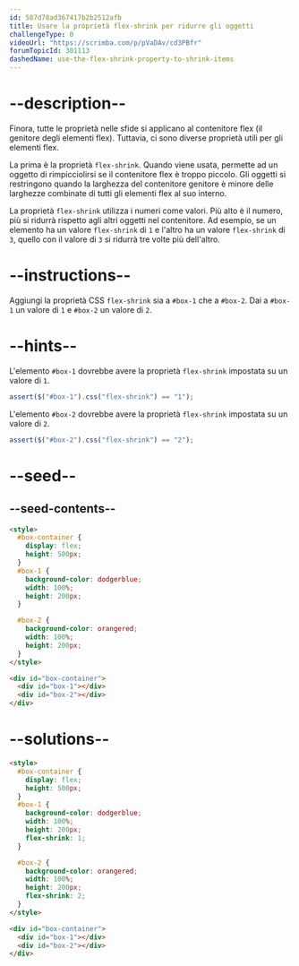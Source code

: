 ```yaml
---
id: 587d78ad367417b2b2512afb
title: Usare la proprietà flex-shrink per ridurre gli oggetti
challengeType: 0
videoUrl: "https://scrimba.com/p/pVaDAv/cd3PBfr"
forumTopicId: 301113
dashedName: use-the-flex-shrink-property-to-shrink-items
---
```


# --description--

Finora, tutte le proprietà nelle sfide si applicano al contenitore flex (il genitore degli elementi flex). Tuttavia, ci sono diverse proprietà utili per gli elementi flex.

La prima è la proprietà `flex-shrink`. Quando viene usata, permette ad un oggetto di rimpicciolirsi se il contenitore flex è troppo piccolo. Gli oggetti si restringono quando la larghezza del contenitore genitore è minore delle larghezze combinate di tutti gli elementi flex al suo interno.

La proprietà `flex-shrink` utilizza i numeri come valori. Più alto è il numero, più si ridurrà rispetto agli altri oggetti nel contenitore. Ad esempio, se un elemento ha un valore `flex-shrink` di `1` e l'altro ha un valore `flex-shrink` di `3`, quello con il valore di `3` si ridurrà tre volte più dell'altro.

# --instructions--

Aggiungi la proprietà CSS `flex-shrink` sia a `#box-1` che a `#box-2`. Dai a `#box-1` un valore di `1` e `#box-2` un valore di `2`.

# --hints--

L'elemento `#box-1` dovrebbe avere la proprietà `flex-shrink` impostata su un valore di `1`.

```js
assert($("#box-1").css("flex-shrink") == "1");
```

L'elemento `#box-2` dovrebbe avere la proprietà `flex-shrink` impostata su un valore di `2`.

```js
assert($("#box-2").css("flex-shrink") == "2");
```

# --seed--

## --seed-contents--

```html
<style>
  #box-container {
    display: flex;
    height: 500px;
  }
  #box-1 {
    background-color: dodgerblue;
    width: 100%;
    height: 200px;
  }

  #box-2 {
    background-color: orangered;
    width: 100%;
    height: 200px;
  }
</style>

<div id="box-container">
  <div id="box-1"></div>
  <div id="box-2"></div>
</div>
```

# --solutions--

```html
<style>
  #box-container {
    display: flex;
    height: 500px;
  }
  #box-1 {
    background-color: dodgerblue;
    width: 100%;
    height: 200px;
    flex-shrink: 1;
  }

  #box-2 {
    background-color: orangered;
    width: 100%;
    height: 200px;
    flex-shrink: 2;
  }
</style>

<div id="box-container">
  <div id="box-1"></div>
  <div id="box-2"></div>
</div>
```
